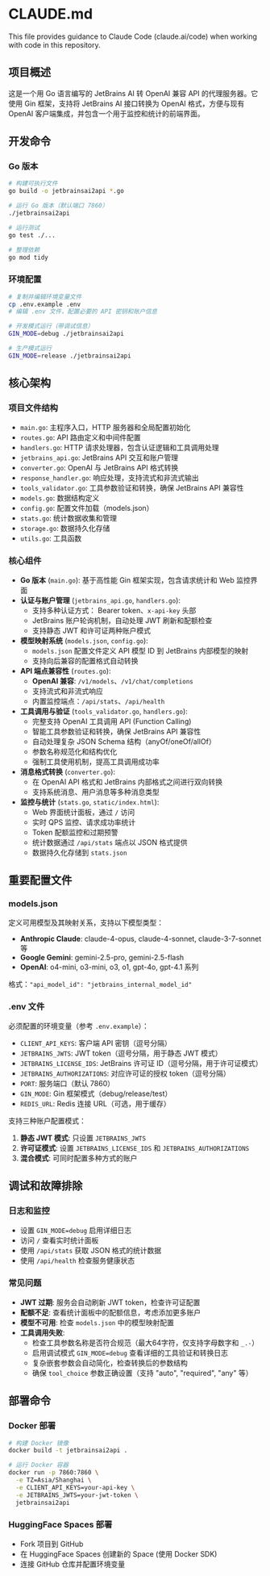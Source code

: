 # CLAUDE.md

This file provides guidance to Claude Code (claude.ai/code) when working with code in this repository.

## 项目概述

这是一个用 Go 语言编写的 JetBrains AI 转 OpenAI 兼容 API 的代理服务器。它使用 Gin 框架，支持将 JetBrains AI 接口转换为 OpenAI 格式，方便与现有 OpenAI 客户端集成，并包含一个用于监控和统计的前端界面。

## 开发命令

### Go 版本
```bash
# 构建可执行文件
go build -o jetbrainsai2api *.go

# 运行 Go 版本（默认端口 7860）
./jetbrainsai2api

# 运行测试
go test ./...

# 整理依赖
go mod tidy
```

### 环境配置
```bash
# 复制并编辑环境变量文件
cp .env.example .env
# 编辑 .env 文件，配置必要的 API 密钥和账户信息

# 开发模式运行（带调试信息）
GIN_MODE=debug ./jetbrainsai2api

# 生产模式运行
GIN_MODE=release ./jetbrainsai2api
```

## 核心架构

### 项目文件结构
- `main.go`: 主程序入口，HTTP 服务器和全局配置初始化
- `routes.go`: API 路由定义和中间件配置
- `handlers.go`: HTTP 请求处理器，包含认证逻辑和工具调用处理
- `jetbrains_api.go`: JetBrains API 交互和账户管理
- `converter.go`: OpenAI 与 JetBrains API 格式转换
- `response_handler.go`: 响应处理，支持流式和非流式输出
- `tools_validator.go`: 工具参数验证和转换，确保 JetBrains API 兼容性
- `models.go`: 数据结构定义
- `config.go`: 配置文件加载（models.json）
- `stats.go`: 统计数据收集和管理
- `storage.go`: 数据持久化存储
- `utils.go`: 工具函数

### 核心组件

- **Go 版本** (`main.go`): 基于高性能 Gin 框架实现，包含请求统计和 Web 监控界面
- **认证与账户管理** (`jetbrains_api.go`, `handlers.go`):
  - 支持多种认证方式： Bearer token、`x-api-key` 头部
  - JetBrains 账户轮询机制，自动处理 JWT 刷新和配额检查
  - 支持静态 JWT 和许可证两种账户模式
- **模型映射系统** (`models.json`, `config.go`):
  - `models.json` 配置文件定义 API 模型 ID 到 JetBrains 内部模型的映射
  - 支持向后兼容的配置格式自动转换
- **API 端点兼容性** (`routes.go`):
  - **OpenAI 兼容**: `/v1/models`、`/v1/chat/completions`
  - 支持流式和非流式响应
  - 内置监控端点：`/api/stats`、`/api/health`
- **工具调用与验证** (`tools_validator.go`, `handlers.go`):
  - 完整支持 OpenAI 工具调用 API (Function Calling)
  - 智能工具参数验证和转换，确保 JetBrains API 兼容性
  - 自动处理复杂 JSON Schema 结构（anyOf/oneOf/allOf）
  - 参数名称规范化和结构优化
  - 强制工具使用机制，提高工具调用成功率
- **消息格式转换** (`converter.go`):
  - 在 OpenAI API 格式和 JetBrains 内部格式之间进行双向转换
  - 支持系统消息、用户消息等多种消息类型
- **监控与统计** (`stats.go`, `static/index.html`):
  - Web 界面统计面板，通过 `/` 访问
  - 实时 QPS 监控、请求成功率统计
  - Token 配额监控和过期预警
  - 统计数据通过 `/api/stats` 端点以 JSON 格式提供
  - 数据持久化存储到 `stats.json`

## 重要配置文件

### models.json
定义可用模型及其映射关系，支持以下模型类型：
- **Anthropic Claude**: claude-4-opus, claude-4-sonnet, claude-3-7-sonnet 等
- **Google Gemini**: gemini-2.5-pro, gemini-2.5-flash
- **OpenAI**: o4-mini, o3-mini, o3, o1, gpt-4o, gpt-4.1 系列

格式：`"api_model_id": "jetbrains_internal_model_id"`

### .env 文件
必须配置的环境变量（参考 `.env.example`）：
- `CLIENT_API_KEYS`: 客户端 API 密钥（逗号分隔）
- `JETBRAINS_JWTS`: JWT token（逗号分隔，用于静态 JWT 模式）
- `JETBRAINS_LICENSE_IDS`: JetBrains 许可证 ID（逗号分隔，用于许可证模式）
- `JETBRAINS_AUTHORIZATIONS`: 对应许可证的授权 token（逗号分隔）
- `PORT`: 服务端口（默认 7860）
- `GIN_MODE`: Gin 框架模式（debug/release/test）
- `REDIS_URL`: Redis 连接 URL（可选，用于缓存）

支持三种账户配置模式：
1. **静态 JWT 模式**: 只设置 `JETBRAINS_JWTS`
2. **许可证模式**: 设置 `JETBRAINS_LICENSE_IDS` 和 `JETBRAINS_AUTHORIZATIONS`
3. **混合模式**: 可同时配置多种方式的账户

## 调试和故障排除

### 日志和监控
- 设置 `GIN_MODE=debug` 启用详细日志
- 访问 `/` 查看实时统计面板
- 使用 `/api/stats` 获取 JSON 格式的统计数据
- 使用 `/api/health` 检查服务健康状态

### 常见问题
- **JWT 过期**: 服务会自动刷新 JWT token，检查许可证配置
- **配额不足**: 查看统计面板中的配额信息，考虑添加更多账户
- **模型不可用**: 检查 `models.json` 中的模型映射配置
- **工具调用失败**: 
  - 检查工具参数名称是否符合规范（最大64字符，仅支持字母数字和 `_.-`）
  - 启用调试模式 `GIN_MODE=debug` 查看详细的工具验证和转换日志
  - 复杂嵌套参数会自动简化，检查转换后的参数结构
  - 确保 `tool_choice` 参数正确设置（支持 "auto", "required", "any" 等）

## 部署命令

### Docker 部署
```bash
# 构建 Docker 镜像
docker build -t jetbrainsai2api .

# 运行 Docker 容器
docker run -p 7860:7860 \
  -e TZ=Asia/Shanghai \
  -e CLIENT_API_KEYS=your-api-key \
  -e JETBRAINS_JWTS=your-jwt-token \
  jetbrainsai2api
```

### HuggingFace Spaces 部署
- Fork 项目到 GitHub
- 在 HuggingFace Spaces 创建新的 Space (使用 Docker SDK)
- 连接 GitHub 仓库并配置环境变量
